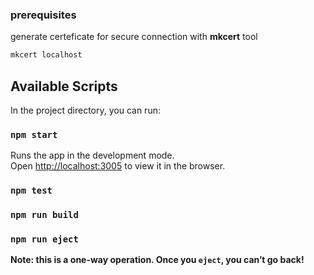 ### prerequisites

generate certeficate for secure connection with **mkcert** tool

```bash
mkcert localhost
```

## Available Scripts

In the project directory, you can run:

### `npm start`

Runs the app in the development mode.<br /> Open [http://localhost:3005](http://localhost:3005) to view it in the browser.

### `npm test`

### `npm run build`

### `npm run eject`

**Note: this is a one-way operation. Once you `eject`, you can’t go back!**

